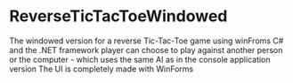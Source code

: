 # ReverseTicTacToeWindowed
The windowed version for a reverse Tic-Tac-Toe game using winFroms  C# and the .NET framework
player can choose to play against another person or the computer - which uses the same AI as in the console application version
The UI is completely made with WinForms 
